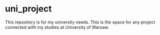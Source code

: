 # uni_project
This repository is for my university needs. 
This is the space for any project connected with my studies at University of Warsaw.
